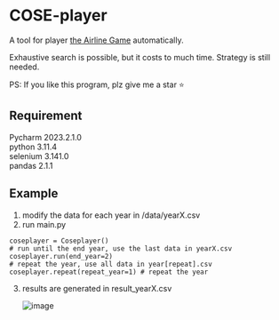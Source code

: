 # COSE-player
A tool for player [the Airline Game](https://private.lud.io/) automatically.  

Exhaustive search is possible, but it costs to much time. Strategy is still needed.

PS: If you like this program, plz give me a star ⭐

## Requirement
Pycharm 2023.2.1.0  
python 3.11.4  
selenium 3.141.0  
pandas 2.1.1  

## Example
1. modify the data for each year in /data/yearX.csv
2. run main.py
```
coseplayer = Coseplayer()
# run until the end year, use the last data in yearX.csv
coseplayer.run(end_year=2)
# repeat the year, use all data in year[repeat].csv
coseplayer.repeat(repeat_year=1) # repeat the year
```
3. results are generated in result_yearX.csv

   ![image](https://github.com/yuyan-z/COSE-player/assets/64955334/9dc046f7-a9a9-4c49-b27b-c6af989ede25)

